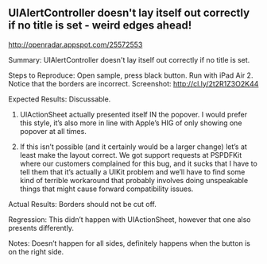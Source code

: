## UIAlertController doesn't lay itself out correctly if no title is set - weird edges ahead!

http://openradar.appspot.com/25572553

Summary:
UIAlertController doesn't lay itself out correctly if no title is set.

Steps to Reproduce:
Open sample, press black button. Run with iPad Air 2. Notice that the borders are incorrect. Screenshot: http://cl.ly/2t2R1Z3O2K44

Expected Results: Discussable.

1) UIActionSheet actually presented itself IN the popover. I would prefer this style, it’s also more in line with Apple’s HIG of only showing one popover at all times.

2) If this isn’t possible (and it certainly would be a larger change) let’s at least make the layout correct. We got support requests at PSPDFKit where our customers complained for this bug, and it sucks that I have to tell them that it’s actually a UIKit problem and we’ll have to find some kind of terrible workaround that probably involves doing unspeakable things that might cause forward compatibility issues.

Actual Results:
Borders should not be cut off.

Regression:
This didn’t happen with UIActionSheet, however that one also presents differently.

Notes:
Doesn’t happen for all sides, definitely happens when the button is on the right side.
